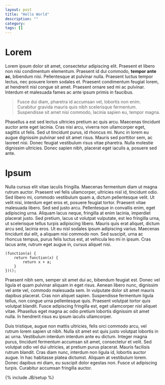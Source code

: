 ```yaml
---
layout: post
title: "Hello World"
description: ""
category: 
tags: []
---
```


# Lorem

Lorem ipsum dolor sit amet, consectetur adipiscing elit. Praesent et libero non nisi condimentum elementum. Praesent id dui commodo, **tempor ante ac**, bibendum nisi. Pellentesque at pulvinar nulla. Praesent luctus tempor lectus, nec posuere lorem sodales et. Praesent condimentum feugiat lorem, at hendrerit nisl congue sit amet. Praesent ornare sed mi ac pulvinar. Interdum et malesuada fames ac ante ipsum primis in faucibus.

> Fusce dui diam, pharetra id accumsan vel, lobortis non enim. Curabitur gravida mauris quis nibh scelerisque fermentum. Suspendisse sit amet nisi commodo, lacinia sapien eu, tempor magna.

Phasellus a est sed lectus ultricies pretium ac quis arcu. Maecenas tincidunt auctor ante eget lacinia. Cras nisi arcu, viverra non ullamcorper eget, sagittis ut felis. Sed ut tincidunt purus, id rhoncus mi. Nunc in lorem eu augue dignissim pulvinar sed sit amet risus. Mauris sed porttitor sem, ac laoreet nisi. Donec feugiat vestibulum risus vitae pharetra. Nulla molestie dignissim ultricies. Donec sapien nibh, placerat eget iaculis a, posuere sed ante.

# Ipsum

Nulla cursus elit vitae iaculis fringilla. Maecenas fermentum diam ut magna rutrum auctor. Praesent vel felis ullamcorper, ultricies nisl id, tincidunt odio. Sed libero mi, commodo vestibulum quam a, dictum pellentesque velit. Ut velit nisi, interdum eget eros et, posuere feugiat tortor. Praesent vitae malesuada libero. Sed sed justo arcu. Pellentesque in convallis enim, eget adipiscing urna. Aliquam lacus neque, fringilla at enim lacinia, imperdiet placerat justo. Sed pretium, lacus ut volutpat vulputate, est leo fringilla urna, ut scelerisque tellus turpis adipiscing libero. Mauris quis erat aliquet, dictum arcu sed, lacinia eros. Ut eu nisl sodales ipsum adipiscing varius. Maecenas tincidunt dui elit, a aliquam nisi commodo non. Sed suscipit, urna ac rhoncus tempus, purus felis luctus est, at vehicula leo mi in ipsum. Cras lacus ante, rutrum eget augue in, cursus aliquet nisi.


```
(function(a) {
    return function(x) {
        return x + a;
    }
})();
```


Praesent nibh sem, semper sit amet dui ac, bibendum feugiat est. Donec vel ligula et quam pulvinar aliquam in eget risus. Aenean libero nunc, dignissim vel ante vel, commodo malesuada sem. In vulputate dolor sit amet mauris dapibus placerat. Cras non aliquet sapien. Suspendisse fermentum ligula tellus, non congue urna pellentesque quis. Praesent volutpat tortor quis volutpat blandit. Fusce adipiscing fringilla est, eget ullamcorper nisl aliquet vitae. Phasellus eget magna ac odio pretium lobortis dignissim sit amet nulla. In hendrerit risus eu ipsum iaculis ullamcorper.

Duis tristique, augue non mattis ultricies, felis orci commodo arcu, vel rutrum lorem sapien ut nibh. Nulla sit amet est quis justo volutpat lobortis in ac urna. Vestibulum interdum interdum ante eu dictum. Integer magna purus, tincidunt fermentum accumsan sit amet, consectetur et velit. Sed volutpat odio vel dui ultricies, at pretium purus placerat. Mauris facilisis rutrum blandit. Cras diam nunc, interdum non ligula id, lobortis auctor augue. In hac habitasse platea dictumst. Aliquam at vestibulum lorem. Donec dapibus mi diam, eu suscipit dolor egestas non. Fusce ut adipiscing turpis. Curabitur accumsan fringilla auctor.

{% include JB/setup %}
